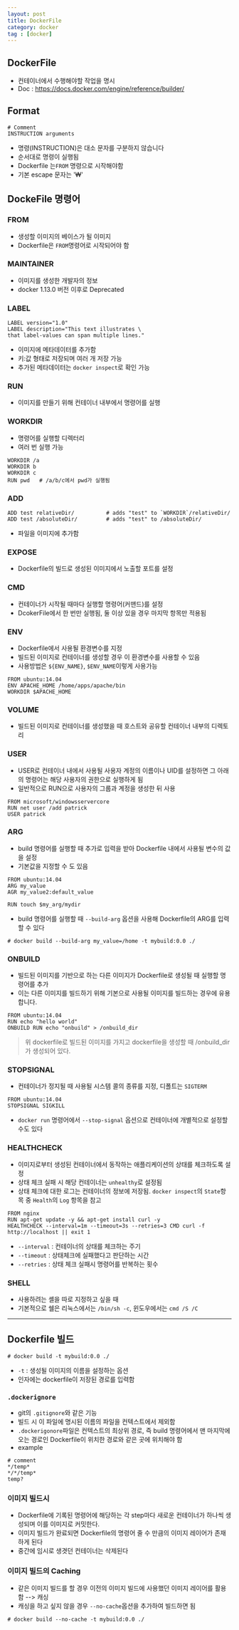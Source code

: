 ```yaml
---
layout: post
title: DockerFile
category: docker
tag : [docker]
---
```


## DockerFile
* 컨테이너에서 수행해야할 작업을 명시
* Doc : https://docs.docker.com/engine/reference/builder/

## Format
```
# Comment
INSTRUCTION arguments
```
* 명령(INSTRUCTION)은 대소 문자를 구분하지 않습니다
* 순서대로 명령이 실행됨
* Dockerfile 는`FROM` 명령으로 시작해야함
* 기본 escape 문자는 '₩'

## DockeFile 명령어

### FROM
* 생성할 이미지의 베이스가 될 이미지
* Dockerfile은 `FROM`명령어로 시작되어야 함

### MAINTAINER
* 이미지를 생성한 개발자의 정보
* docker 1.13.0 버전 이후로 Deprecated

### LABEL
```
LABEL version="1.0"
LABEL description="This text illustrates \
that label-values can span multiple lines."
```
* 이미지에 메타데이터를 추가함
* 키:값 형태로 저장되며 여러 개 저장 가능
* 추가된 메타데이터는 `docker inspect`로 확인 가능

### RUN
* 이미지를 만들기 위해 컨테이너 내부에서 명령어를 실행

### WORKDIR
* 명령어를 실행할 디렉터리
* 여러 번 실행 가능

```
WORKDIR /a
WORKDIR b
WORKDIR c
RUN pwd   # /a/b/c에서 pwd가 실행됨
```

### ADD
```
ADD test relativeDir/          # adds "test" to `WORKDIR`/relativeDir/
ADD test /absoluteDir/         # adds "test" to /absoluteDir/
```
* 파일을 이미지에 추가함

### EXPOSE
* Dockerfile의 빌드로 생성된 이미지에서 노출할 포트를 설정


### CMD
* 컨테이너가 시작될 때마다 실행할 명령어(커맨드)를 설정
* DcokerFile에서 한 번만 실행됨, 둘 이상 있을 경우 마지막 항목만 적용됨


### ENV
* Dockerfile에서 사용될 환경변수를 지정
* 빌드된 이미지로 컨테이너를 생성할 경우 이 환경변수를 사용할 수 있음
* 사용방법은 `${ENV_NAME}`, `$ENV_NAME`이렇게 사용가능
```
FROM ubuntu:14.04
ENV APACHE_HOME /home/apps/apache/bin
WORKDIR $APACHE_HOME
```

### VOLUME
* 빌드된 이미지로 컨테이너를 생성했을 때 호스트와 공유할 컨테이너 내부의 디렉토리

### USER
* USER로 컨테이너 내에서 사용될 사용자 계정의 이름이나 UID를 설정하면 그 아래의 명령어는 해당 사용자의 권한으로 실행하게 됨
* 일반적으로 RUN으로 사용자의 그룹과 계정을 생성한 뒤 사용
```
FROM microsoft/windowsservercore
RUN net user /add patrick
USER patrick
```

### ARG
* build 명령어를 실행할 때 추가로 입력을 받아 Dockerfile 내에서 사용될 변수의 값을 설정
* 기본값을 지정할 수 도 있음

```
FROM ubuntu:14.04
ARG my_value
AGR my_value2:default_value

RUN touch $my_arg/mydir
```

* build 명령어를 실행할 때 `--build-arg` 옵션을 사용해 Dockerfile의 ARG를 입력할 수 있다

```
# docker build --build-arg my_value=/home -t mybuild:0.0 ./
```

### ONBUILD
* 빌드된 이미지를 기반으로 하는 다른 이미지가 Dockerfile로 생성될 때 실행할 명령어를 추가
* 이는 다른 이미지를 빌드하기 위해 기본으로 사용될 이미지를 빌드하는 경우에 유용합니다.
```
FROM ubuntu:14.04
RUN echo "hello world"
ONBUILD RUN echo "onbuild" > /onbuild_dir
```
> 위 dockerfile로 빌드된 이미지를 가지고 dockerfile을 생성할 때 /onbuild_dir가 생성되어 있다.

### STOPSIGNAL
* 컨테이너가 정지될 때 사용될 시스템 콜의 종류를 지정, 디폴트는 `SIGTERM`
```
FROM ubuntu:14.04
STOPSIGNAL SIGKILL
```
* `docker run` 명령어에서 `--stop-signal` 옵션으로 컨테이너에 개별적으로 설정할 수도 있다


### HEALTHCHECK
* 이미지로부터 생성된 컨테이너에서 동작하는 애플리케이션의 상태를 체크하도록 설정
* 상태 체크 실패 시 해당 컨테이너는 `unhealthy`로 설정됨
* 상태 체크에 대한 로그는 컨테이너의 정보에 저장됨. `docker inspect`의 `State`항목 중 `Health`의 `Log` 항목을 참고
```
FROM nginx
RUN apt-get update -y && apt-get install curl -y
HEALTHCHECK --interval=1m --timeout=3s --retries=3 CMD curl -f http://localhost || exit 1
```
* `--interval` : 컨테이너의 상태를 체크하는 주기
* `--timeout` : 상태체크에 실패했다고 판단하는 시간
* `--retries` : 상태 체크 실패시 명령어를 반복하는 횟수


### SHELL
* 사용하려는 셸을 따로 지정하고 싶을 때
* 기본적으로 쉘은 리눅스에서는 `/bin/sh -c`, 윈도우에서는 `cmd /S /C`

***

## Dockerfile 빌드
```shell
# docker build -t mybuild:0.0 ./
```
* `-t` : 생성될 이미지의 이름을 설정하는 옵션
* 인자에는 dockerfile이 저장된 경로를 입력함


### `.dockerignore`
* git의 `.gitignore`와 같은 기능
* 빌드 시 이 파일에 명시된 이름의 파일을 컨텍스트에서 제외함
* `.dockerigonore`파일은 컨텍스트의 최상위 경로, 즉 build 명령어에서 맨 마지막에 오는 경로인 Dockerfile이 위치한 경로와 같은 곳에 위치해야 함
* example
```
# comment
*/temp*
*/*/temp*
temp?
```


### 이미지 빌드시
* Dockerfile에 기록된 명령어에 해당하는 각 step마다 새로운 컨테이너가 하나씩 생성되며 이를 이미지로 커밋한다.
* 이미지 빌드가 완료되면 Dockerfile의 명령어 줄 수 만큼의 이미지 레이어가 존재하게 된다
* 중간에 임시로 생겻던 컨테이너는 삭제된다

### 이미지 빌드의 Caching
* 같은 이미지 빌드를 할 경우 이전의 이미지 빌드에 사용했던 이미지 레이어를 활용함 --> 캐싱
* 캐싱을 하고 싶지 않을 경우 `--no-cache`옵션을 추가하여 빌드하면 됨
```shell
# docker build --no-cache -t mybuild:0.0 ./
```
